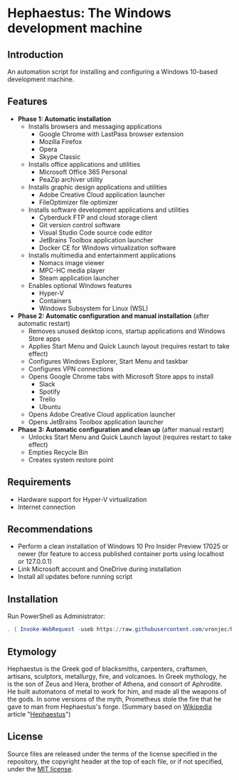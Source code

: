 # Hephaestus: The Windows development machine

## Introduction

An automation script for installing and configuring a Windows 10-based
development machine.

## Features

*   **Phase 1: Automatic installation**
    *   Installs browsers and messaging applications
        *   Google Chrome with LastPass browser extension
        *   Mozilla Firefox
        *   Opera
        *   Skype Classic
    *   Installs office applications and utilities
        *   Microsoft Office 365 Personal
        *   PeaZip archiver utility
    *   Installs graphic design applications and utilities
        *   Adobe Creative Cloud application launcher
        *   FileOptimizer file optimizer
    *   Installs software development applications and utilities
        *   Cyberduck FTP and cloud storage client
        *   Git version control software
        *   Visual Studio Code source code editor
        *   JetBrains Toolbox application launcher
        *   Docker CE for Windows virtualization software
    *   Installs multimedia and entertainment applications
        *   Nomacs image viewer
        *   MPC-HC media player
        *   Steam application launcher
    *   Enables optional Windows features
        *   Hyper-V 
        *   Containers
        *   Windows Subsystem for Linux (WSL)
*   **Phase 2: Automatic configuration and manual installation** (after
    automatic restart)
    *   Removes unused desktop icons, startup applications and Windows
        Store apps
    *   Applies Start Menu and Quick Launch layout (requires restart to
        take effect)
    *   Configures Windows Explorer, Start Menu and taskbar
    *   Configures VPN connections
    *   Opens Google Chrome tabs with Microsoft Store apps to install
        *   Slack
        *   Spotify
        *   Trello
        *   Ubuntu
    *   Opens Adobe Creative Cloud application launcher
    *   Opens JetBrains Toolbox application launcher
*   **Phase 3: Automatic configuration and clean up** (after manual
    restart)
    *   Unlocks Start Menu and Quick Launch layout (requires restart to
        take effect)
    *   Empties Recycle Bin
    *   Creates system restore point
        
## Requirements

*   Hardware support for Hyper-V virtualization
*   Internet connection

## Recommendations

*   Perform a clean installation of Windows 10 Pro Insider Preview 17025
    or newer (for feature to access published container ports using
    localhost or 127.0.0.1)
*   Link Microsoft account and OneDrive during installation
*   Install all updates before running script

## Installation

Run PowerShell as Administrator:

```powershell
. { Invoke-WebRequest -useb https://raw.githubusercontent.com/vronjec/hephaestus-windows/master/Install-Hephaestus.ps1 } | Invoke-Expression
```

## Etymology

Hephaestus is the Greek god of blacksmiths, carpenters, craftsmen,
artisans, sculptors, metallurgy, fire, and volcanoes. In Greek
mythology, he is the son of Zeus and Hera, brother of Athena,
and consort of Aphrodite. He built automatons of metal to work for him,
and made all the weapons of the gods. In some versions of the myth,
Prometheus stole the fire that he gave to man from Hephaestus's forge.
(Summary based on [Wikipedia](https://www.wikipedia.org/) article
"[Hephaestus](https://en.wikipedia.org/wiki/Hephaestus)")

## License

Source files are released under the terms of the license specified in
the repository, the copyright header at the top of each file, or if not
specified, under the [MIT license](https://opensource.org/licenses/MIT).

